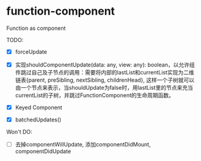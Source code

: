 # function-component
Function as component

TODO:

- [x] forceUpdate
- [x] 实现shouldComponentUpdate(data: any, view: any): boolean，以允许组件跳过自己及子节点的调用：需要将内部的lastList和currentList实现为二维链表{parent, preSibling, nextSibling, childrenHead}, 这样一个子树就可以由一个节点来表示，当shouldUpdate为false时，用lastList里的节点来充当currentList的子树，并跳过FunctionComponent的生命周期函数。
- [x] Keyed Component
- [x] batchedUpdates()


Won't DO:

- [ ] 去掉componentWillUpdate, 添加componentDidMount, componentDidUpdate

